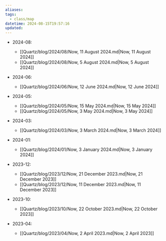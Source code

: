 ```yaml
---
aliases: 
tags:
  - class/map
datetime: 2024-08-15T19:57:16
updated:
---
```

<!-- QueryToSerialize: list rows.file.link from #class/now group by dateformat(datetime, "yyyy-MM") AS mon sort mon desc -->
<!-- SerializedQuery: list rows.file.link from #class/now group by dateformat(datetime, "yyyy-MM") AS mon sort mon desc -->
- 2024-08: 
    - [[Quartz/blog/2024/08/Now, 11 August 2024.md|Now, 11 August 2024]]
    - [[Quartz/blog/2024/08/Now, 5 August 2024.md|Now, 5 August 2024]]

- 2024-06: 
    - [[Quartz/blog/2024/06/Now, 12 June 2024.md|Now, 12 June 2024]]

- 2024-05: 
    - [[Quartz/blog/2024/05/Now, 15 May 2024.md|Now, 15 May 2024]]
    - [[Quartz/blog/2024/05/Now, 3 May 2024.md|Now, 3 May 2024]]

- 2024-03: 
    - [[Quartz/blog/2024/03/Now, 3 March 2024.md|Now, 3 March 2024]]

- 2024-01: 
    - [[Quartz/blog/2024/01/Now, 3 January 2024.md|Now, 3 January 2024]]

- 2023-12: 
    - [[Quartz/blog/2023/12/Now, 21 December 2023.md|Now, 21 December 2023]]
    - [[Quartz/blog/2023/12/Now, 11 December 2023.md|Now, 11 December 2023]]

- 2023-10: 
    - [[Quartz/blog/2023/10/Now, 22 October 2023.md|Now, 22 October 2023]]

- 2023-04: 
    - [[Quartz/blog/2023/04/Now, 2 April 2023.md|Now, 2 April 2023]]

<!-- SerializedQuery END -->
